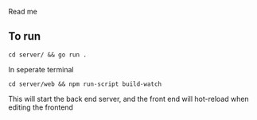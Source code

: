 Read me


## To run 

`cd server/ && go run .`

In seperate terminal

`cd server/web && npm run-script build-watch`

This will start the back end server, and the front end will hot-reload when editing the frontend